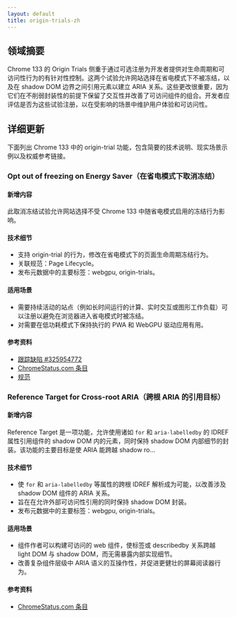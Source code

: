 ```yaml
---
layout: default
title: origin-trials-zh
---
```


## 领域摘要

Chrome 133 的 Origin Trials 侧重于通过可选注册为开发者提供对生命周期和可访问性行为的有针对性控制。这两个试验允许网站选择在省电模式下不被冻结，以及在 shadow DOM 边界之间引用元素以建立 ARIA 关系。这些更改很重要，因为它们在不削弱封装性的前提下保留了交互性并改善了可访问组件的组合。开发者应评估是否为这些试验注册，以在受影响的场景中维护用户体验和可访问性。

## 详细更新

下面列出 Chrome 133 中的 origin-trial 功能，包含简要的技术说明、现实场景示例以及权威参考链接。

### Opt out of freezing on Energy Saver（在省电模式下取消冻结）

#### 新增内容
此取消冻结试验允许网站选择不受 Chrome 133 中随省电模式启用的冻结行为影响。

#### 技术细节
- 支持 origin-trial 的行为，修改在省电模式下的页面生命周期冻结行为。
- 关联规范：Page Lifecycle。
- 发布元数据中的主要标签：webgpu, origin-trials。

#### 适用场景
- 需要持续活动的站点（例如长时间运行的计算、实时交互或图形工作负载）可以注册以避免在浏览器进入省电模式时被冻结。
- 对需要在低功耗模式下保持执行的 PWA 和 WebGPU 驱动应用有用。

#### 参考资料
- [跟踪缺陷 #325954772](https://issues.chromium.org/issues/325954772)
- [ChromeStatus.com 条目](https://chromestatus.com/feature/5158599457767424)
- [规范](https://wicg.github.io/page-lifecycle)

### Reference Target for Cross-root ARIA（跨根 ARIA 的引用目标）

#### 新增内容
Reference Target 是一项功能，允许使用诸如 `for` 和 `aria-labelledby` 的 IDREF 属性引用组件的 shadow DOM 内的元素，同时保持 shadow DOM 内部细节的封装。该功能的主要目标是使 ARIA 能跨越 shadow ro...

#### 技术细节
- 使 `for` 和 `aria-labelledby` 等属性的跨根 IDREF 解析成为可能，以改善涉及 shadow DOM 组件的 ARIA 关系。
- 旨在在允许外部可访问性引用的同时保持 shadow DOM 封装。
- 发布元数据中的主要标签：webgpu, origin-trials。

#### 适用场景
- 组件作者可以构建可访问的 web 组件，使标签或 describedby 关系跨越 light DOM 与 shadow DOM，而无需暴露内部实现细节。
- 改善复杂组件层级中 ARIA 语义的互操作性，并促进更健壮的屏幕阅读器行为。

#### 参考资料
- [ChromeStatus.com 条目](https://chromestatus.com/feature/5188237101891584)
